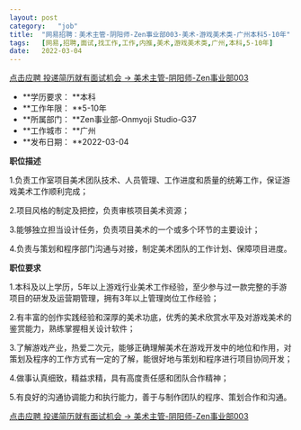 ```yaml
---
layout:	post
category:	"job"
title:	"网易招聘：美术主管-阴阳师-Zen事业部003-美术-游戏美术类-广州本科5-10年"
tags:	[网易,招聘,面试,找工作,工作,内推,美术,游戏美术类,广州,本科,5-10年]
date:	2022-03-04
---
```


[点击应聘 投递简历就有面试机会 ->  美术主管-阴阳师-Zen事业部003](http://mobile.bole.netease.com/bole/boleDetail?id=38574&employeeId=346f03c3cda5f04c&key=all)



- **学历要求： **本科
- **工作年限： **5-10年
- **所属部门： **Zen事业部-Onmyoji Studio-G37
- **工作城市： **广州
- **发布日期： **2022-03-04



**职位描述**

1.负责工作室项目美术团队技术、人员管理、工作进度和质量的统筹工作，保证游戏美术工作顺利完成；

2.项目风格的制定及把控，负责审核项目美术资源；

3.能够独立担当设计任务，负责项目美术的一个或多个环节的主要设计；

4.负责与策划和程序部门沟通与对接，制定美术团队的工作计划、保障项目进度。



**职位要求**

1.本科及以上学历，5年以上游戏行业美术工作经验，至少参与过一款完整的手游项目的研发及运营期管理，拥有3年以上管理岗位工作经验；

2.有丰富的创作实践经验和深厚的美术功底，优秀的美术欣赏水平及对游戏美术的鉴赏能力，熟练掌握相关设计软件；

3.了解游戏产业，热爱二次元，能够正确理解美术在游戏开发中的地位和作用，对策划及程序的工作方式有一定的了解，能很好地与策划和程序进行项目协同开发；

4.做事认真细致，精益求精，具有高度责任感和团队合作精神；

5.有良好的沟通协调能力和执行能力，善于与制作团队的程序、策划合作和沟通。



[点击应聘 投递简历就有面试机会 ->  美术主管-阴阳师-Zen事业部003](http://mobile.bole.netease.com/bole/boleDetail?id=38574&employeeId=346f03c3cda5f04c&key=all)